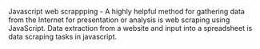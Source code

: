 Javascript web scrappping - A highly helpful method for gathering data from the Internet for presentation or analysis is web scraping using JavaScript. Data extraction from a website and input into a spreadsheet is data scraping tasks in javascript.
